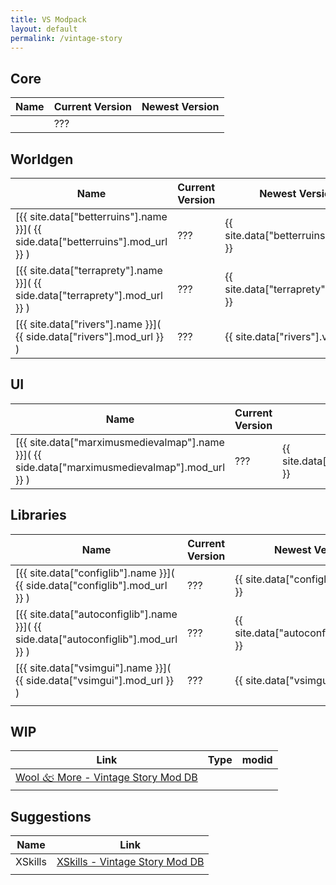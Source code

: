 ```yaml
---
title: VS Modpack
layout: default
permalink: /vintage-story
---
```

## Core

| Name | Current Version | Newest Version |
| ---- | --------------- | -------------- |
|      | ???             |                |

## Worldgen

| Name                                                                            | Current Version | Newest Version                         |
| ------------------------------------------------------------------------------- | --------------- | -------------------------------------- |
| [{{ site.data["betterruins"].name }}]( {{ side.data["betterruins"].mod_url }} ) | ???             | {{ site.data["betterruins"].version }} |
| [{{ site.data["terraprety"].name }}]( {{ side.data["terraprety"].mod_url }} )   | ???             | {{ site.data["terraprety"].version }}  |
| [{{ site.data["rivers"].name }}]( {{ side.data["rivers"].mod_url }} )           | ???             | {{ site.data["rivers"].version }}      |
## UI

| Name                                                                                            | Current Version | Newest Version                                 |
| ----------------------------------------------------------------------------------------------- | --------------- | ---------------------------------------------- |
| [{{ site.data["marximusmedievalmap"].name }}]( {{ side.data["marximusmedievalmap"].mod_url }} ) | ???             | {{ site.data["marximusmedievalmap"].version }} |
## Libraries

| Name                                                                                | Current Version | Newest Version                           |
| ----------------------------------------------------------------------------------- | --------------- | ---------------------------------------- |
| [{{ site.data["configlib"].name }}]( {{ side.data["configlib"].mod_url }} )         | ???             | {{ site.data["configlib"].version }}     |
| [{{ site.data["autoconfiglib"].name }}]( {{ side.data["autoconfiglib"].mod_url }} ) | ???             | {{ site.data["autoconfiglib"].version }} |
| [{{ site.data["vsimgui"].name }}]( {{ side.data["vsimgui"].mod_url }} )             | ???             | {{ site.data["vsimgui"].version }}       |
|                                                                                     |                 |                                          |
## WIP

| Link                                                                                 | Type    | modid |
| ------------------------------------------------------------------------------------ | ------- | ----- |
| [Wool 🙵 More - Vintage Story Mod DB](https://mods.vintagestory.at/wool)             |         |       |

## Suggestions

| Name    | Link                                                                        |
| ------- | --------------------------------------------------------------------------- |
| XSkills | [XSkills - Vintage Story Mod DB](https://mods.vintagestory.at/show/mod/247) |
|         |                                                                             |
